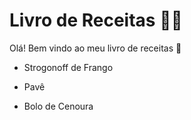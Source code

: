 # Livro de Receitas :man_cook:

Olá! Bem vindo ao meu livro de receitas :wave:

- Strogonoff de Frango

- Pavê

- Bolo de Cenoura
